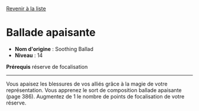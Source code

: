 [Revenir à la liste](..)

# Ballade apaisante

 * **Nom d'origine** : Soothing Ballad
 * **Niveau** : 14


<p><strong>Prérequis</strong> réserve de focalisation</p>
<hr>
<p>Vous apaisez les blessures de vos alliés grâce à la magie de votre représentation. Vous apprenez le sort de composition ballade apaisante (page 386). Augmentez de 1 le nombre de points de focalisation de votre réserve.</p>